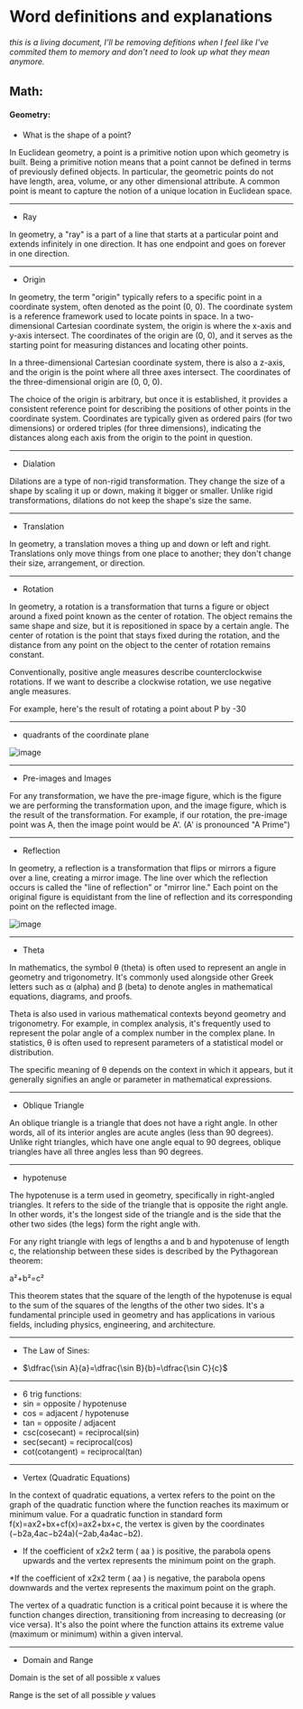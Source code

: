# Word definitions and explanations
###### this is a living document, I'll be removing defitions when I feel like I've commited them to memory and don't need to look up what they mean anymore. 

## Math:

#### Geometry:
* What is the shape of a point?

In Euclidean geometry, a point is a primitive notion upon which geometry is built. Being a primitive notion means that a point cannot be defined in terms of previously defined objects. In particular, the geometric points do not have length, area, volume, or any other dimensional attribute. A common point is meant to capture the notion of a unique location in Euclidean space.

***

* Ray

In geometry, a "ray" is a part of a line that starts at a particular point and extends infinitely in one direction. It has one endpoint and goes on forever in one direction.

***

* Origin

In geometry, the term "origin" typically refers to a specific point in a coordinate system, often denoted as the point (0, 0). The coordinate system is a reference framework used to locate points in space. In a two-dimensional Cartesian coordinate system, the origin is where the x-axis and y-axis intersect. The coordinates of the origin are (0, 0), and it serves as the starting point for measuring distances and locating other points.

In a three-dimensional Cartesian coordinate system, there is also a z-axis, and the origin is the point where all three axes intersect. The coordinates of the three-dimensional origin are (0, 0, 0).

The choice of the origin is arbitrary, but once it is established, it provides a consistent reference point for describing the positions of other points in the coordinate system. Coordinates are typically given as ordered pairs (for two dimensions) or ordered triples (for three dimensions), indicating the distances along each axis from the origin to the point in question.

***

* Dialation

Dilations are a type of non-rigid transformation. They change the size of a shape by scaling it up or down, making it bigger or smaller. Unlike rigid transformations, dilations do not keep the shape's size the same.

***

* Translation

In geometry, a translation moves a thing up and down or left and right. Translations only move things from one place to another; they don't change their size, arrangement, or direction.

***

* Rotation

In geometry, a rotation is a transformation that turns a figure or object around a fixed point known as the center of rotation. The object remains the same shape and size, but it is repositioned in space by a certain angle. The center of rotation is the point that stays fixed during the rotation, and the distance from any point on the object to the center of rotation remains constant.

Conventionally, positive angle measures describe counterclockwise rotations. If we want to describe a clockwise rotation, we use negative angle measures.

For example, here's the result of rotating a point about ‍P by -30

***

* quadrants of the coordinate plane

![image](https://github.com/JackAWatt/jackwatt.com/assets/3372510/8d0ff8c9-1a7a-47fa-b6d8-7b8eb5a45d7b)

***

* Pre-images and Images

For any transformation, we have the pre-image figure, which is the figure we are performing the transformation upon, and the image figure, which is the result of the transformation. For example, if our rotation, the pre-image point was ‍A, then the image point would be A'. (A' is pronounced "A Prime")
 
***

* Reflection

In geometry, a reflection is a transformation that flips or mirrors a figure over a line, creating a mirror image. The line over which the reflection occurs is called the "line of reflection" or "mirror line." Each point on the original figure is equidistant from the line of reflection and its corresponding point on the reflected image.

![image](https://github.com/JackAWatt/jackwatt.com/assets/3372510/39b87922-c1a0-4912-86ca-6430d36e023a)

***

* Theta

In mathematics, the symbol θ (theta) is often used to represent an angle in geometry and trigonometry. It's commonly used alongside other Greek letters such as α (alpha) and β (beta) to denote angles in mathematical equations, diagrams, and proofs.

Theta is also used in various mathematical contexts beyond geometry and trigonometry. For example, in complex analysis, it's frequently used to represent the polar angle of a complex number in the complex plane. In statistics, θ is often used to represent parameters of a statistical model or distribution.

The specific meaning of θ depends on the context in which it appears, but it generally signifies an angle or parameter in mathematical expressions.

***

* Oblique Triangle

An oblique triangle is a triangle that does not have a right angle. In other words, all of its interior angles are acute angles (less than 90 degrees). Unlike right triangles, which have one angle equal to 90 degrees, oblique triangles have all three angles less than 90 degrees.

***

* hypotenuse

The hypotenuse is a term used in geometry, specifically in right-angled triangles. It refers to the side of the triangle that is opposite the right angle. In other words, it's the longest side of the triangle and is the side that the other two sides (the legs) form the right angle with.

For any right triangle with legs of lengths a and b and hypotenuse of length c, the relationship between these sides is described by the Pythagorean theorem:

a²+b²=c²

This theorem states that the square of the length of the hypotenuse is equal to the sum of the squares of the lengths of the other two sides. It's a fundamental principle used in geometry and has applications in various fields, including physics, engineering, and architecture.

***

* The Law of Sines:

- $\dfrac{\sin A}{a}=\dfrac{\sin B}{b}=\dfrac{\sin C}{c}$

***

* 6 trig functions:
* sin = opposite / hypotenuse
* cos = adjacent / hypotenuse
* tan = opposite / adjacent
* csc(cosecant) = reciprocal(sin)
* sec(secant) = reciprocal(cos)
* cot(cotangent) = reciprocal(tan)

***

* Vertex (Quadratic Equations)

In the context of quadratic equations, a vertex refers to the point on the graph of the quadratic function where the function reaches its maximum or minimum value. For a quadratic function in standard form f(x)=ax2+bx+cf(x)=ax2+bx+c, the vertex is given by the coordinates (−b2a,4ac−b24a)(−2ab​,4a4ac−b2​).

* If the coefficient of x2x2 term ( aa ) is positive, the parabola opens upwards and the vertex represents the minimum point on the graph.

*If the coefficient of x2x2 term ( aa ) is negative, the parabola opens downwards and the vertex represents the maximum point on the graph.

The vertex of a quadratic function is a critical point because it is where the function changes direction, transitioning from increasing to decreasing (or vice versa). It's also the point where the function attains its extreme value (maximum or minimum) within a given interval.

***

* Domain and Range

Domain is the set of all possible *x* values

Range is the set of all possible *y* values
